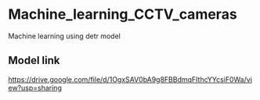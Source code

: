 # Machine_learning_CCTV_cameras
Machine learning using detr model
## Model link
https://drive.google.com/file/d/1OgxSAV0bA9g8FBBdmqFIthcYYcsiF0Wa/view?usp=sharing

